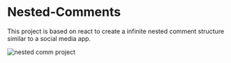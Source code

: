 # Nested-Comments
This project is based on react to create a infinite nested comment structure similar to a social media app.

![nested comm project](https://github.com/imvish21/Nest-Com/assets/92950796/02466b7e-3489-4d1b-be76-2b82ce09df83)
